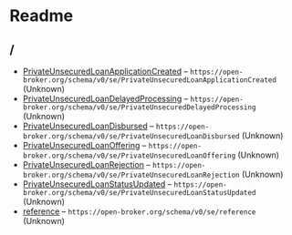 

 # Readme



## /

* [PrivateUnsecuredLoanApplicationCreated](./PrivateUnsecuredLoanApplicationCreated.json.schema.md) – `https://open-broker.org/schema/v0/se/PrivateUnsecuredLoanApplicationCreated` (Unknown)
* [PrivateUnsecuredLoanDelayedProcessing](./PrivateUnsecuredLoanDelayedProcessing.json.schema.md) – `https://open-broker.org/schema/v0/se/PrivateUnsecuredDelayedProcessing` (Unknown)
* [PrivateUnsecuredLoanDisbursed](./PrivateUnsecuredLoanDisbursed.json.schema.md) – `https://open-broker.org/schema/v0/se/PrivateUnsecuredLoanDisbursed` (Unknown)
* [PrivateUnsecuredLoanOffering](./PrivateUnsecuredLoanOffering.json.schema.md) – `https://open-broker.org/schema/v0/se/PrivateUnsecuredLoanOffering` (Unknown)
* [PrivateUnsecuredLoanRejection](./PrivateUnsecuredLoanRejection.json.schema.md) – `https://open-broker.org/schema/v0/se/PrivateUnsecuredLoanRejection` (Unknown)
* [PrivateUnsecuredLoanStatusUpdated](./PrivateUnsecuredLoanStatusUpdated.json.schema.md) – `https://open-broker.org/schema/v0/se/PrivateUnsecuredLoanStatusUpdated` (Unknown)
* [reference](./reference.json.schema.md) – `https://open-broker.org/schema/v0/se/reference` (Unknown)


